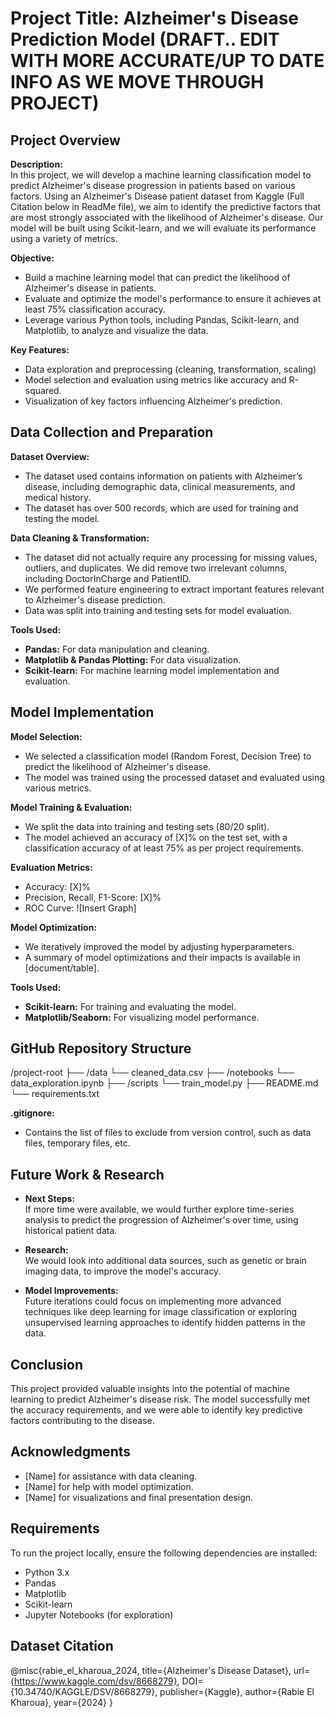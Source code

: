 # Project Title: Alzheimer's Disease Prediction Model  (DRAFT.. EDIT WITH MORE ACCURATE/UP TO DATE INFO AS WE MOVE THROUGH PROJECT)

## Project Overview
**Description:**  
In this project, we will develop a machine learning classification model to predict Alzheimer's disease progression in patients based on various factors. Using an Alzheimer's Disease patient dataset from Kaggle (Full Citation below in ReadMe file), we aim to identify the predictive factors that are most strongly associated with the likelihood of Alzheimer's disease. Our model will be built using Scikit-learn, and we will evaluate its performance using a variety of metrics.

**Objective:**  
- Build a machine learning model that can predict the likelihood of Alzheimer's disease in patients.
- Evaluate and optimize the model's performance to ensure it achieves at least 75% classification accuracy.
- Leverage various Python tools, including Pandas, Scikit-learn, and Matplotlib, to analyze and visualize the data.

**Key Features:**
- Data exploration and preprocessing (cleaning, transformation, scaling)
- Model selection and evaluation using metrics like accuracy and R-squared.
- Visualization of key factors influencing Alzheimer's prediction.

## Data Collection and Preparation
**Dataset Overview:**  
- The dataset used contains information on patients with Alzheimer’s disease, including demographic data, clinical measurements, and medical history.
- The dataset has over 500 records, which are used for training and testing the model.

**Data Cleaning & Transformation:**  
- The dataset did not actually require any processing for missing values, outliers, and duplicates. We did remove two irrelevant columns, including DoctorInCharge and PatientID.
- We performed feature engineering to extract important features relevant to Alzheimer's disease prediction.
- Data was split into training and testing sets for model evaluation.

**Tools Used:**
- **Pandas:** For data manipulation and cleaning.
- **Matplotlib & Pandas Plotting:** For data visualization.
- **Scikit-learn:** For machine learning model implementation and evaluation.

## Model Implementation
**Model Selection:**  
- We selected a classification model (Random Forest, Decision Tree) to predict the likelihood of Alzheimer's disease.
- The model was trained using the processed dataset and evaluated using various metrics.

**Model Training & Evaluation:**
- We split the data into training and testing sets (80/20 split).
- The model achieved an accuracy of [X]% on the test set, with a classification accuracy of at least 75% as per project requirements.

**Evaluation Metrics:**
- Accuracy: [X]%
- Precision, Recall, F1-Score: [X]%
- ROC Curve: ![Insert Graph]

**Model Optimization:**  
- We iteratively improved the model by adjusting hyperparameters.
- A summary of model optimizations and their impacts is available in [document/table].
  
**Tools Used:**
- **Scikit-learn:** For training and evaluating the model.
- **Matplotlib/Seaborn:** For visualizing model performance.

## GitHub Repository Structure

/project-root ├── /data └── cleaned_data.csv ├── /notebooks └── data_exploration.ipynb ├── /scripts └── train_model.py ├── README.md └── requirements.txt

**.gitignore:**  
- Contains the list of files to exclude from version control, such as data files, temporary files, etc.

## Future Work & Research
- **Next Steps:**  
  If more time were available, we would further explore time-series analysis to predict the progression of Alzheimer's over time, using historical patient data.
  
- **Research:**  
  We would look into additional data sources, such as genetic or brain imaging data, to improve the model's accuracy.

- **Model Improvements:**  
  Future iterations could focus on implementing more advanced techniques like deep learning for image classification or exploring unsupervised learning approaches to identify hidden patterns in the data.

## Conclusion
This project provided valuable insights into the potential of machine learning to predict Alzheimer's disease risk. The model successfully met the accuracy requirements, and we were able to identify key predictive factors contributing to the disease.

## Acknowledgments
- [Name] for assistance with data cleaning.
- [Name] for help with model optimization.
- [Name] for visualizations and final presentation design.

## Requirements
To run the project locally, ensure the following dependencies are installed:
- Python 3.x
- Pandas
- Matplotlib
- Scikit-learn
- Jupyter Notebooks (for exploration)

## Dataset Citation
@misc{rabie_el_kharoua_2024,
title={Alzheimer's Disease Dataset},
url={https://www.kaggle.com/dsv/8668279},
DOI={10.34740/KAGGLE/DSV/8668279},
publisher={Kaggle},
author={Rabie El Kharoua},
year={2024}
}

